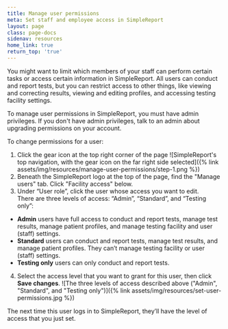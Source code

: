 ```yaml
---
title: Manage user permissions
meta: Set staff and employee access in SimpleReport
layout: page
class: page-docs
sidenav: resources
home_link: true
return_top: 'true'
---
```


You might want to limit which members of your staff can perform certain tasks or access certain information in SimpleReport. All users can conduct and report tests, but you can restrict access to other things, like viewing and correcting results, viewing and editing profiles, and accessing testing facility settings.

To manage user permissions in SimpleReport, you must have admin privileges. If you don't have admin privileges, talk to an admin about upgrading permissions on your account.

To change permissions for a user:
1. Click the gear icon at the top right corner of the page
![SimpleReport's top navigation, with the gear icon on the far right side selected]({% link assets/img/resources/manage-user-permissions/step-1.png %})
2. Beneath the SimpleReport logo at the top of the page, find the "Manage users" tab. Click "Facility access" below.
3. Under “User role”, click the user whose access you want to edit.<br>
  There are three levels of access: “Admin”, “Standard”, and “Testing only”:
  - **Admin** users have full access to conduct and report tests, manage test results, manage patient profiles, and manage testing facility and user (staff) settings.
  - **Standard** users can conduct and report tests, manage test results, and manage patient profiles. They can’t manage testing facility or user (staff) settings.
  - **Testing only** users can only conduct and report tests.
4. Select the access level that you want to grant for this user, then click **Save changes**.
![The three levels of access described above ("Admin", "Standard", and "Testing only")]({% link assets/img/resources/set-user-permissions.jpg %})

The next time this user logs in to SimpleReport, they’ll have the level of access that you just set.
